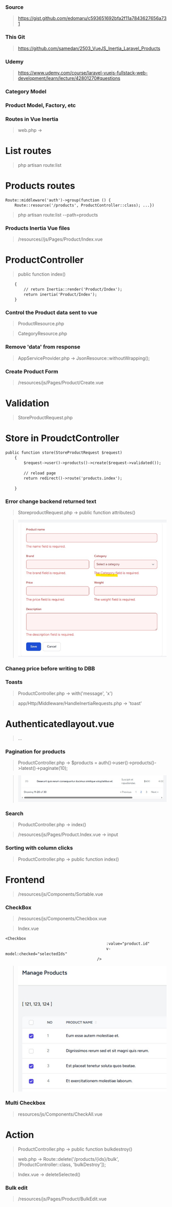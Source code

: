 ### Source

> https://gist.github.com/edomaru/c593651692bfa2f11a7843627656a731

### This Git

> https://github.com/samedan/2503_VueJS_Inertia_Laravel_Products

### Udemy

> https://www.udemy.com/course/laravel-vuejs-fullstack-web-development/learn/lecture/42801270#questions

### Category Model

### Product Model, Factory, etc

### Routes in Vue Inertia

> web.php ->

# List routes

> php artisan route:list

# Products routes

```
Route::middleware('auth')->group(function () {
    Route::resource('/products', ProductController::class); ...})
```

> php artisan route:list --path=products

### Products Inertia Vue files

> /resources//js/Pages/Product/Index.vue

# ProductController

> public function index()

```
    {
        // return Inertia::render('Product/Index');
        return inertia('Product/Index');
    }
```

### Control the Product data sent to vue

> ProductResource.php

> CategoryResource.php

### Remove 'data' from response

> AppServiceProvider.php -> JsonResource::withoutWrapping();

### Create Product Form

> /resources/js/Pages/Product/Create.vue

# Validation

> StoreProductRequest.php

# Store in ProudctController

```
public function store(StoreProductRequest $request)
    {
        $request->user()->products()->create($request->validated());

        // reload page
        return redirect()->route('products.index');

    }
```

### Error change backend returned text

> StoreproductRequest.php -> public function attributes()

> ![Error rename](https://github.com/samedan/2503_VueJS_Inertia_Laravel_Products/blob/main/_printscreens/01printscreen.jpg)

### Chaneg price before writing to DBB

### Toasts

> ProductController.php -> with('message', 'x')

> app/Http/Middleware/HandleInertiaRequests.php -> 'toast'

# Authenticatedlayout.vue

> <div v-if="$page.props.toast.message">...

### Pagination for products

> ProductController.php -> $products = auth()->user()->products()->latest()->paginate(10);

> ![Pagination](https://github.com/samedan/2503_VueJS_Inertia_Laravel_Products/blob/main/_printscreens/02printscreen.jpg)

### Search

> ProductController.php -> index()

> /resources/js/Pages/Product.Index.vue -> input

### Sorting with column clicks

> ProductController.php -> public function index()

# Frontend

> /resources/js/Components/Sortable.vue

### CheckBox

> /resources/js/Components/Checkbox.vue

> Index.vue

```
<Checkbox
                                            :value="product.id"
                                            v-model:checked="selectedIds"
                                        />
```

> ![checked](https://github.com/samedan/2503_VueJS_Inertia_Laravel_Products/blob/main/_printscreens/03printscreen.jpg)

### Multi Checkbox

> resources/js/Components/CheckAll.vue

# Action

> ProductController.php -> public function bulkdestroy()

> web.php -> Route::delete('/products/{ids}/bulk', [ProductController::class, 'bulkDestroy']);

> Index.vue -> deleteSelected()

### Bulk edit

> /resources/js/Pages/Product/BulkEdit.vue
